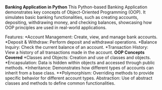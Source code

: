 **Banking Application in Python**
This Python-based Banking Application demonstrates key concepts of Object-Oriented Programming (OOP). It simulates basic banking functionalities, such as creating accounts, depositing, withdrawing money, and checking balances, showcasing how OOP principles are used in real-world applications.

Features:
*Account Management: Create, view, and manage bank accounts.
*Deposit & Withdraw: Perform deposit and withdrawal operations.
*Balance Inquiry: Check the current balance of an account.
*Transaction History: View a history of all transactions made in the account.
**OOP Concepts Covered**
*Classes and Objects: Creation and use of classes and objects.
*Encapsulation: Data is hidden within objects and accessed through public methods.
*Inheritance: Demonstrates how different types of accounts can inherit from a base class.
**Polymorphism: Overriding methods to provide specific behavior for different account types.
Abstraction: Use of abstract classes and methods to define common functionalities.
